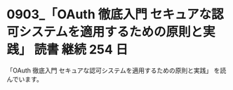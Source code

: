 # 0903\_「OAuth 徹底入門 セキュアな認可システムを適用するための原則と実践」 読書 継続 254 日

「OAuth 徹底入門 セキュアな認可システムを適用するための原則と実践」 を読んでいます。
